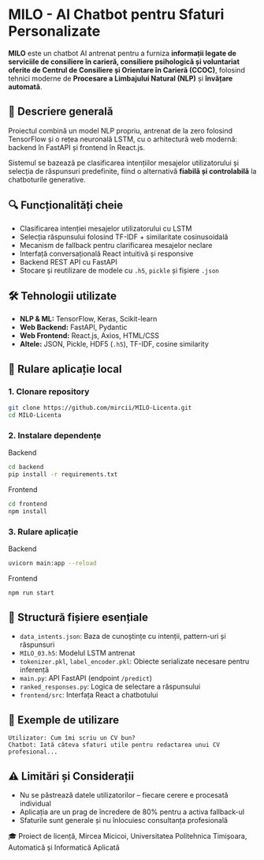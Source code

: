# MILO - AI Chatbot pentru Sfaturi Personalizate

**MILO** este un chatbot AI antrenat pentru a furniza **informații legate de serviciile de consiliere în carieră, consiliere psihologică și voluntariat oferite de Centrul de Consiliere și Orientare în Carieră (CCOC)**, folosind tehnici moderne de **Procesare a Limbajului Natural (NLP)** și **învățare automată**.

## 🧠 Descriere generală

Proiectul combină un model NLP propriu, antrenat de la zero folosind TensorFlow și o rețea neuronală LSTM, cu o arhitectură web modernă: backend în FastAPI și frontend în React.js.

Sistemul se bazează pe clasificarea intențiilor mesajelor utilizatorului și selecția de răspunsuri predefinite, fiind o alternativă **fiabilă și controlabilă** la chatboturile generative.

## 🔍 Funcționalități cheie

- Clasificarea intenției mesajelor utilizatorului cu LSTM
- Selecția răspunsului folosind TF-IDF + similaritate cosinusoidală
- Mecanism de fallback pentru clarificarea mesajelor neclare
- Interfață conversațională React intuitivă și responsive
- Backend REST API cu FastAPI
- Stocare și reutilizare de modele cu `.h5`, `pickle` și fișiere `.json`

## 🛠️ Tehnologii utilizate

- **NLP & ML:** TensorFlow, Keras, Scikit-learn
- **Web Backend:** FastAPI, Pydantic
- **Web Frontend:** React.js, Axios, HTML/CSS
- **Altele:** JSON, Pickle, HDF5 (`.h5`), TF-IDF, cosine similarity

## 🚀 Rulare aplicație local 

### 1. Clonare repository

```bash
git clone https://github.com/mircii/MILO-Licenta.git
cd MILO-Licenta
```

### 2. Instalare dependențe

Backend

```bash
cd backend
pip install -r requirements.txt
```

Frontend

```bash
cd frontend
npm install
```

### 3. Rulare aplicație

Backend

```bash
uvicorn main:app --reload
```

Frontend

```bash
npm run start
```

## 📁 Structură fișiere esențiale

- `data_intents.json`: Baza de cunoștințe cu intenții, pattern-uri și răspunsuri
- `MILO_03.h5`: Modelul LSTM antrenat
- `tokenizer.pkl`, `label_encoder.pkl`: Obiecte serializate necesare pentru inferență
- `main.py`: API FastAPI (endpoint `/predict`)
- `ranked_responses.py`: Logica de selectare a răspunsului
- `frontend/src`: Interfața React a chatbotului

## 💬 Exemple de utilizare

```text
Utilizator: Cum îmi scriu un CV bun?
Chatbot: Iată câteva sfaturi utile pentru redactarea unui CV profesional...
```

## ⚠️ Limitări și Considerații

- Nu se păstrează datele utilizatorilor – fiecare cerere e procesată individual
- Aplicația are un prag de încredere de 80% pentru a activa fallback-ul
- Sfaturile sunt generale și nu înlocuiesc consultanța profesională

🎓 Proiect de licență, Mircea Micicoi, Universitatea Politehnica Timișoara, Automatică și Informatică Aplicată
